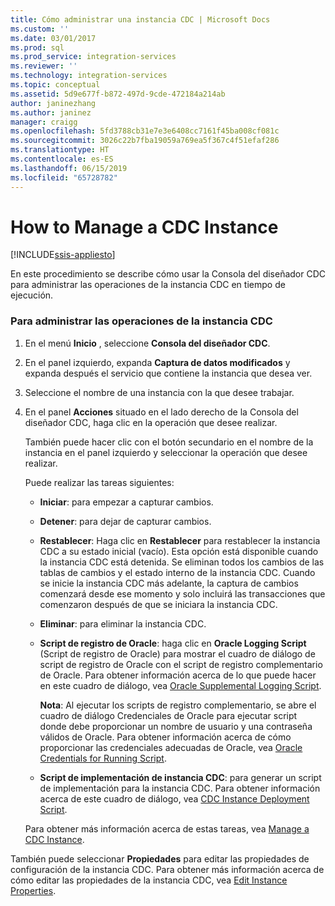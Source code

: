 ```yaml
---
title: Cómo administrar una instancia CDC | Microsoft Docs
ms.custom: ''
ms.date: 03/01/2017
ms.prod: sql
ms.prod_service: integration-services
ms.reviewer: ''
ms.technology: integration-services
ms.topic: conceptual
ms.assetid: 5d9e677f-b872-497d-9cde-472184a214ab
author: janinezhang
ms.author: janinez
manager: craigg
ms.openlocfilehash: 5fd3788cb31e7e3e6408cc7161f45ba008cf081c
ms.sourcegitcommit: 3026c22b7fba19059a769ea5f367c4f51efaf286
ms.translationtype: HT
ms.contentlocale: es-ES
ms.lasthandoff: 06/15/2019
ms.locfileid: "65728782"
---
```

# <a name="how-to-manage-a-cdc-instance"></a>How to Manage a CDC Instance

[!INCLUDE[ssis-appliesto](../../includes/ssis-appliesto-ssvrpluslinux-asdb-asdw-xxx.md)]


  En este procedimiento se describe cómo usar la Consola del diseñador CDC para administrar las operaciones de la instancia CDC en tiempo de ejecución.  
  
### <a name="to-manage-cdc-instance-operations"></a>Para administrar las operaciones de la instancia CDC  
  
1.  En el menú **Inicio** , seleccione **Consola del diseñador CDC**.  
  
2.  En el panel izquierdo, expanda **Captura de datos modificados** y expanda después el servicio que contiene la instancia que desea ver.  
  
3.  Seleccione el nombre de una instancia con la que desee trabajar.  
  
4.  En el panel **Acciones** situado en el lado derecho de la Consola del diseñador CDC, haga clic en la operación que desee realizar.  
  
     También puede hacer clic con el botón secundario en el nombre de la instancia en el panel izquierdo y seleccionar la operación que desee realizar.  
  
     Puede realizar las tareas siguientes:  
  
    -   **Iniciar**: para empezar a capturar cambios.  
  
    -   **Detener**: para dejar de capturar cambios.  
  
    -   **Restablecer**: Haga clic en **Restablecer** para restablecer la instancia CDC a su estado inicial (vacío). Esta opción está disponible cuando la instancia CDC está detenida. Se eliminan todos los cambios de las tablas de cambios y el estado interno de la instancia CDC. Cuando se inicie la instancia CDC más adelante, la captura de cambios comenzará desde ese momento y solo incluirá las transacciones que comenzaron después de que se iniciara la instancia CDC.  
  
    -   **Eliminar**: para eliminar la instancia CDC.  
  
    -   **Script de registro de Oracle**: haga clic en **Oracle Logging Script** (Script de registro de Oracle) para mostrar el cuadro de diálogo de script de registro de Oracle con el script de registro complementario de Oracle. Para obtener información acerca de lo que puede hacer en este cuadro de diálogo, vea [Oracle Supplemental Logging Script](../../integration-services/change-data-capture/oracle-supplemental-logging-script.md).  
  
         **Nota**: Al ejecutar los scripts de registro complementario, se abre el cuadro de diálogo Credenciales de Oracle para ejecutar script donde debe proporcionar un nombre de usuario y una contraseña válidos de Oracle. Para obtener información acerca de cómo proporcionar las credenciales adecuadas de Oracle, vea [Oracle Credentials for Running Script](../../integration-services/change-data-capture/oracle-credentials-for-running-script.md).  
  
    -   **Script de implementación de instancia CDC**: para generar un script de implementación para la instancia CDC. Para obtener información acerca de este cuadro de diálogo, vea [CDC Instance Deployment Script](../../integration-services/change-data-capture/cdc-instance-deployment-script.md).  
  
     Para obtener más información acerca de estas tareas, vea [Manage a CDC Instance](../../integration-services/change-data-capture/manage-a-cdc-instance.md).  
  
 También puede seleccionar **Propiedades** para editar las propiedades de configuración de la instancia CDC. Para obtener más información acerca de cómo editar las propiedades de la instancia CDC, vea [Edit Instance Properties](../../integration-services/change-data-capture/edit-instance-properties.md).  
  
  
